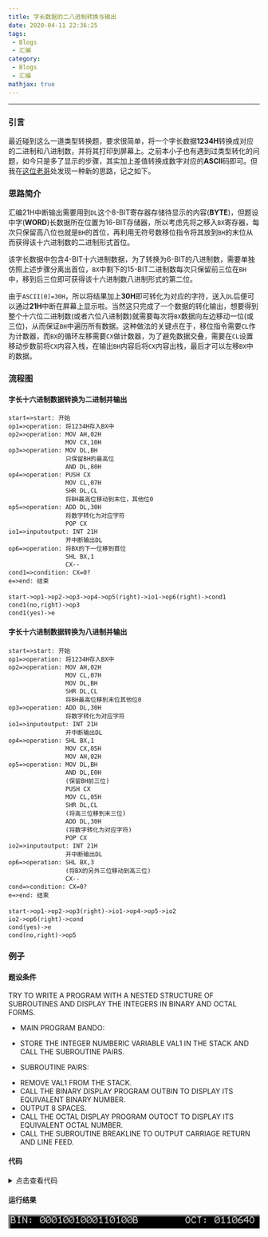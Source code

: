 ```yaml
---
title: 字长数据的二八进制转换与输出
date: 2020-04-11 22:36:25
tags:
 - Blogs
 - 汇编
category:
 - Blogs
 - 汇编
mathjax: true
---
```

- - - 
### 引言

最近碰到这么一道类型转换题，要求很简单，将一个字长数据**1234H**转换成对应的二进制和八进制数，并将其打印到屏幕上。之前本小子也有遇到过类型转化的问题，如今只是多了显示的步骤，其实加上差值转换成数字对应的**ASCII**码即可。但我在[这位老哥](http://forec.cn)处发现一种新的思路，记之如下。

### 思路简介

汇编21H中断输出需要用到`DL`这个8-BIT寄存器存储待显示的内容(**BYTE**)，但题设中字(**WORD**)长数据所在位置为16-BIT存储器，所以考虑先将之移入`BX`寄存器，每次只保留高八位也就是`BH`的首位，再利用无符号数移位指令将其放到`BH`的末位从而获得该十六进制数的二进制形式首位。

该字长数据中包含4-BIT十六进制数据，为了转换为6-BIT的八进制数，需要单独仿照上述步骤分离出首位，`BX`中剩下的15-BIT二进制数每次只保留前三位在`BH`中，移到后三位即可获得该十六进制数八进制形式的第二位。

由于`ASCII[0]=30H`，所以将结果加上**30H**即可转化为对应的字符，送入`DL`后便可以通过**21H**中断在屏幕上显示啦。当然这只完成了一个数据的转化输出，想要得到整个十六位二进制数(或者六位八进制数)就需要每次将`BX`数据向左边移动一位(或三位)，从而保证`BH`中遍历所有数据。这种做法的关键点在于，移位指令需要`CL`作为计数器，而`BX`的循环左移需要`CX`做计数器，为了避免数据交叠，需要在`CL`设置移动步数前将`CX`内容入栈，在输出`BH`内容后将`CX`内容出栈，最后才可以左移`BX`中的数据。

### 流程图

#### 字长十六进制数据转换为二进制并输出

```flow
start=>start: 开始
op1=>operation: 将1234H存入BX中
op2=>operation: MOV AH,02H
				MOV CX,10H
op3=>operation: MOV DL,BH
				只保留BH的最高位 
				AND DL,80H
op4=>operation: PUSH CX
				MOV CL,07H
				SHR DL,CL
				将BH最高位移动到末位，其他位0
op5=>operation: ADD DL,30H
				将数字转化为对应字符
				POP CX
io1=>inputoutput: INT 21H
				开中断输出DL
op6=>operation: 将BX的下一位移到首位
				SHL BX,1
				CX--
cond1=>condition: CX=0?
e=>end: 结束

start->op1->op2->op3->op4->op5(right)->io1->op6(right)->cond1
cond1(no,right)->op3
cond1(yes)->e

```

#### 字长十六进制数据转换为八进制并输出

```flow
start=>start: 开始
op1=>operation: 将1234H存入BX中
op2=>operation: MOV AH,02H
				MOV CL,07H
				MOV DL,BH
				SHR DL,CL
				将BH最高位移到末位其他位0
op3=>operation: ADD DL,30H
				将数字转化为对应字符
io1=>inputoutput: INT 21H
				开中断输出DL
op4=>operation: SHL BX,1
				MOV CX,05H
				MOV AH,02H
op5=>operation: MOV DL,BH
				AND DL,E0H
				(保留BH前三位)
				PUSH CX
				MOV CL,05H
				SHR DL,CL
				(将高三位移到末三位)
				ADD DL,30H
				(将数字转化为对应字符)
				POP CX
io2=>inputoutput: INT 21H
				开中断输出DL
op6=>operation: SHL BX,3
				(将BX的另外三位移动到高三位)
				CX--
cond=>condition: CX=0?
e=>end: 结束

start->op1->op2->op3(right)->io1->op4->op5->io2
io2->op6(right)->cond
cond(yes)->e
cond(no,right)->op5
```

### 例子

#### 题设条件

TRY TO WRITE A PROGRAM WITH A NESTED STRUCTURE OF SUBROUTINES AND DISPLAY THE INTEGERS IN BINARY AND OCTAL FORMS.

+ MAIN PROGRAM BANDO:
 - STORE THE INTEGER NUMBERIC VARIABLE VAL1 IN THE STACK AND CALL THE SUBROUTINE PAIRS.
+ SUBROUTINE PAIRS:
 - REMOVE VAL1 FROM THE STACK.
 - CALL THE BINARY DISPLAY PROGRAM OUTBIN TO DISPLAY ITS EQUIVALENT BINARY NUMBER.
 - OUTPUT 8 SPACES.
 - CALL THE OCTAL DISPLAY PROGRAM OUTOCT TO DISPLAY ITS EQUIVALENT OCTAL NUMBER.
 - CALL THE SUBROUTINE BREAKLINE TO OUTPUT CARRIAGE RETURN AND LINE FEED.

#### 代码

<details>
<summary>点击查看代码</summary>

```
DATA SEGMENT
VAL1 DW 1234H
BINDISP DB 'BIN: $'
OCTDISP DB 'OCT: $'
SPACE DB '        $'				; DISPLAY 8 SPACES
BREAKLINE DB 0DH,0AH,'$'
DATA ENDS

STACK SEGMENT PARA STACK 'STACK'
DB 100 DUP(0)
STACK ENDS

CODE SEGMENT
ASSUME DS:DATA,CS:CODE
START:
	MOV AX,DATA
	MOV DS,AX
	MOV ES,AX
	CALL BANDO
QUIT:
	MOV AH,4CH
	INT 21H
									; MIAN PROGRAM BANDO
BANDO PROC NEAR
	PUSH VAL1
	CALL PAIRS
	RET
BANDO ENDP
									; SUBROUTINE PAIRS
PAIRS PROC NEAR
	POP BX
	POP AX
	CALL OUTBIN
	CALL OUTOCT
	RET
PAIRS ENDP
									; SUBROUTINE OUTBIN
OUTBIN PROC NEAR
	PUSH AX
	PUSH BX
	PUSH CX
	PUSH DX
	
	MOV BX,AX
	MOV AH,09H						; DISPLAY BINDISP
	MOV DX,OFFSET BINDISP
	INT 21H
	MOV CX,10H						; A WORD-FIUGRE HAS 16 BITS
	MOV AH,02H
	LOOP1:
		MOV DL,BH
		AND DL,80H					; KEEP THE FISRST BIT OF BH MERELY
		PUSH CX						; 'CAUSE SHR NEEDS USING CL, PUSH CX IN STACK TO BACKUP THE ORIGIN DATA
		MOV CL,07H
		SHR DL,CL					; SHIFT THE FIRST BIT OF BH TO THE LAST BIT, AND SET THE OTHER BITS OF BH 0
		POP CX
		ADD DL,30H					; CONVERT THE NUMBERIC FIGURE TO CHARACTER
		INT 21H						; OUTPUT DL
		SHL BX,1					; SHIFT THE WHOLE BX TO LEFT BY 1 BIT SO AS TO OUTPUT EACH BIT OF BX 
		LOOP LOOP1
	MOV AH,02H
	MOV DL,'B'						; OUTPUT 'B' FOLLOWING BX
	INT 21H
	MOV AH,09H
	MOV DX,OFFSET SPACE				; OUTPUT 8 SPACES FOLLOWING 'B'
	INT 21H
	POP DX
	POP CX
	POP BX
	POP AX
	RET
OUTBIN ENDP

OUTOCT PROC NEAR
	PUSH AX
	PUSH BX
	PUSH CX
	PUSH DX
	
	MOV BX,AX
	MOV AH,09H						; DISPLAY OCTDISP
	MOV DX,OFFSET OCTDISP
	INT 21H
	MOV CL,07H						; OUTPUT THE FIRST BIT OF BX
	MOV AH,02H
	MOV DL,BH
	AND DL,80H
	SHR DL,CL
	ADD DL,30H
	INT 21H
	SHL BX,1						; SHIFT THE WHOLE BX TO LEFT BY 1 BIT
	MOV CX,05H						; A OCTAL FIGURE EQUALS TO 3 BINARY BITS, THERE ARE 5 OCTAL FIGURES EXCEPT THE FIRST BIT
	LOOP2:
		MOV DL,BH
		AND DL,0E0H					; KEEP THE FIRST 3 BITS OF BH MERELY
		PUSH CX
		MOV CL,05H					; SHIFT THE FIRST 3 BITS OF BH TO THE LAST 3 BITS, AND SET THE OTHER BITS OF BH 0
		SHR DL,CL
		POP CX
		ADD DL,30H
		INT 21H
		SHL BX,3					; SHIFT THE WHOLE BX TO LEFT BY 3 BITS SO AS TO CONVERT EACH 3 BITS OF BX TO A OCTAL
		LOOP LOOP2					; FIGURES AND OUTPUT THEM
	MOV AH,02H
	MOV DL,'O'						; OUTPUT 'B' FOLLOWING BX
	INT 21H
	CALL NEXTLINE					; CALL THE SUBROUTINE BREAKLINE
	POP DX
	POP CX
	POP BX
	POP AX
	RET
OUTOCT ENDP

NEXTLINE PROC NEAR
	PUSH AX
	PUSH DX
	MOV AH,09H
	MOV DX,OFFSET BREAKLINE
	INT 21H
	POP DX
	POP AX
	RET
NEXTLINE ENDP

CODE ENDS
	END START
```
</details>

#### 运行结果

![Result](字长数据的二八进制转换与输出/Result.jpg "Result")
